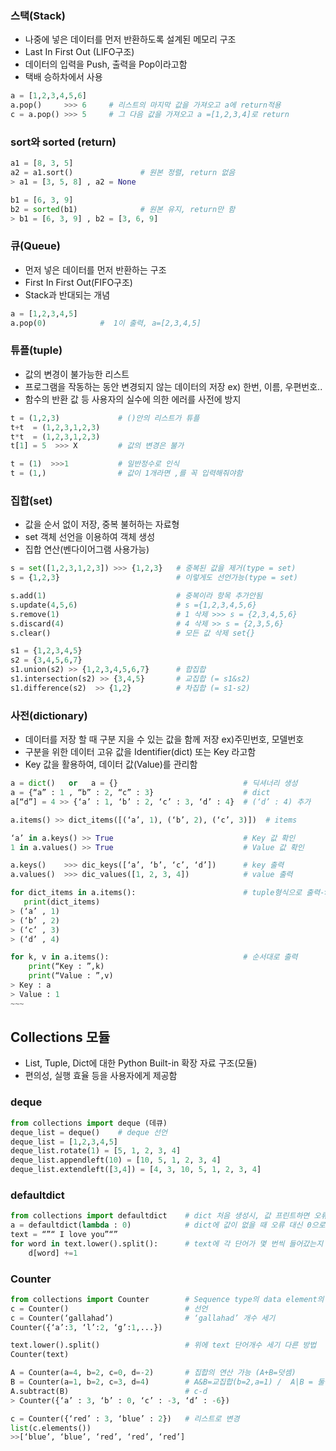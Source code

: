 ### 스택(Stack)
- 나중에 넣은 데이터를 먼저 반환하도록 설계된 메모리 구조
- Last In First Out (LIFO구조)
- 데이터의 입력을 Push, 출력을 Pop이라고함
- 택배 승하차에서 사용
```python
a = [1,2,3,4,5,6]            
a.pop()     >>> 6     # 리스트의 마지막 값을 가져오고 a에 return적용
c = a.pop() >>> 5     # 그 다음 값을 가져오고 a =[1,2,3,4]로 return
```
### sort와 sorted (return)
```python
a1 = [8, 3, 5]
a2 = a1.sort()               # 원본 정렬, return 없음
> a1 = [3, 5, 8] , a2 = None

b1 = [6, 3, 9]            
b2 = sorted(b1)              # 원본 유지, return만 함
> b1 = [6, 3, 9] , b2 = [3, 6, 9] 
```
### 큐(Queue)
- 먼저 넣은 데이터를 먼저 반환하는 구조
- First In First Out(FIFO구조)
- Stack과 반대되는 개념
```python
a = [1,2,3,4,5]
a.pop(0)            #  1이 출력, a=[2,3,4,5]
```
### 튜플(tuple)
- 값의 변경이 불가능한 리스트
- 프로그램을 작동하는 동안 변경되지 않는 데이터의 저장 ex) 한번, 이름, 우편번호..
- 함수의 반환 값 등 사용자의 실수에 의한 에러를 사전에 방지
```python
t = (1,2,3)             # ()안의 리스트가 튜플
t+t  = (1,2,3,1,2,3)
t*t  = (1,2,3,1,2,3)
t[1] = 5  >>> X         # 값의 변경은 불가

t = (1)  >>>1           # 일반정수로 인식
t = (1,)                # 값이 1개라면 ,를 꼭 입력해줘야함
```
### 집합(set)
- 값을 순서 없이 저장, 중복 불허하는 자료형
- set 객체 선언을 이용하여 객체 생성
- 집합 연산(벤다이어그램 사용가능)
```python
s = set([1,2,3,1,2,3]) >>> {1,2,3}   # 중복된 값을 제거(type = set)
s = {1,2,3}                          # 이렇게도 선언가능(type = set)

s.add(1)                             # 중복이라 항목 추가안됨
s.update(4,5,6)                      # s ={1,2,3,4,5,6} 
s.remove(1)                          # 1 삭제 >>> s = {2,3,4,5,6}
s.discard(4)                         # 4 삭제 >> s = {2,3,5,6}
s.clear()                            # 모든 값 삭제 set{}

s1 = {1,2,3,4,5}
s2 = {3,4,5,6,7}
s1.union(s2) >> {1,2,3,4,5,6,7}      # 합집합
s1.intersection(s2) >> {3,4,5}       # 교집합 (= s1&s2)
s1.difference(s2)  >> {1,2}          # 차집합 (= s1-s2)
```
### 사전(dictionary)
- 데이터를 저장 할 때 구분 지을 수 있는 값을 함께 저장 ex)주민번호, 모델번호
- 구분을 위한 데이터 고유 값을 Identifier(dict) 또는 Key 라고함
- Key 값을 활용하여, 데이터 값(Value)를 관리함
```python
a = dict()   or   a = {}                            # 딕셔너리 생성
a = {“a” : 1 , “b” : 2, “c” : 3}                    # dict
a[“d”] = 4 >> {‘a’ : 1, ‘b’ : 2, ‘c’ : 3, ‘d’ : 4}  # (‘d’ : 4) 추가 

a.items() >> dict_items([(‘a’, 1), (‘b’, 2), (‘c’, 3)])  # items

‘a’ in a.keys() >> True                             # Key 값 확인
1 in a.values() >> True                             # Value 값 확인

a.keys()    >>> dic_keys([‘a’, ‘b’, ‘c’, ‘d’])      # key 출력
a.values()  >>> dic_values([1, 2, 3, 4])            # value 출력    

for dict_items in a.items():                        # tuple형식으로 출력-> 값 변화 x
   print(dict_items)
> (‘a’ , 1)
> (‘b’ , 2)
> (‘c’ , 3)
> (‘d’ , 4)

for k, v in a.items():                              # 순서대로 출력
    print(“Key : ”,k)
    print(“Value : ”,v)
> Key : a
> Value : 1
~~~
```

## Collections 모듈
- List, Tuple, Dict에 대한 Python Built-in 확장 자료 구조(모듈)
- 편의성, 실행 효율 등을 사용자에게 제공함

### deque
```python
from collections import deque (데큐)
deque_list = deque()    # deque 선언
deque_list = [1,2,3,4,5]
deque_list.rotate(1) = [5, 1, 2, 3, 4]
deque_list.appendleft(10) = [10, 5, 1, 2, 3, 4]
deque_list.extendleft([3,4]) = [4, 3, 10, 5, 1, 2, 3, 4]
```
### defaultdict
```python
from collections import defaultdict    # dict 처음 생성시, 값 프린트하면 오류 나지않게
a = defaultdict(lambda : 0)            # dict에 값이 없을 때 오류 대신 0으로 출력 ()에는 함수 넣어줘야함
text = “”“ I love you”“”
for word in text.lower().split():      # text에 각 단어가 몇 번씩 들어갔는지 {‘I’ :1, ‘Love’ : 1 ..}로 출력됨
    d[word] +=1
```
### Counter
```python
from collections import Counter        # Sequence type의 data element의 개수를 dict 형태로 변환
c = Counter()                          # 선언
c = Counter(‘gallahad’)                # ‘gallahad’ 개수 세기
Counter({‘a’:3, ‘l’:2, ‘g’:1,...})

text.lower().split()                   # 위에 text 단어개수 세기 다른 방법
Counter(text)

A = Counter(a=4, b=2, c=0, d=-2)       # 집합의 연산 가능 (A+B=덧셈)
B = Counter(a=1, b=2, c=3, d=4)        # A&B=교집합(b=2,a=1) /  A|B = 둘중에 큰 값
A.subtract(B)                          # c-d
> Counter({‘a’ : 3, ‘b’ : 0, ‘c’ : -3, ‘d’ : -6})

c = Counter({‘red’ : 3, ‘blue’ : 2})   # 리스트로 변경
list(c.elements())                     
>>[‘blue’, ‘blue’, ‘red’, ‘red’, ‘red’]
```
